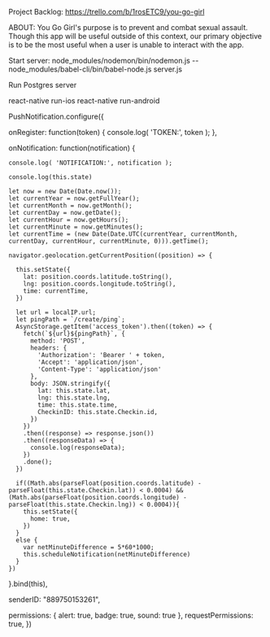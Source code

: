 Project Backlog: https://trello.com/b/1rosETC9/you-go-girl

ABOUT: You Go Girl's purpose is to prevent and combat sexual assault. Though this app will be useful outside of this context, our primary objective is to be the most useful when a user is unable to interact with the app.

Start server:
node_modules/nodemon/bin/nodemon.js -- node_modules/babel-cli/bin/babel-node.js server.js

Run Postgres server

react-native run-ios
react-native run-android


PushNotification.configure({

  onRegister: function(token) {
    console.log( 'TOKEN:', token );
  },

  onNotification: function(notification) {

    console.log( 'NOTIFICATION:', notification );

    console.log(this.state)

    let now = new Date(Date.now());
    let currentYear = now.getFullYear();
    let currentMonth = now.getMonth();
    let currentDay = now.getDate();
    let currentHour = now.getHours();
    let currentMinute = now.getMinutes();
    let currentTime = (new Date(Date.UTC(currentYear, currentMonth, currentDay, currentHour, currentMinute, 0))).getTime();

    navigator.geolocation.getCurrentPosition((position) => {

      this.setState({
        lat: position.coords.latitude.toString(),
        lng: position.coords.longitude.toString(),
        time: currentTime,
      })

      let url = localIP.url;
      let pingPath = `/create/ping`;
      AsyncStorage.getItem('access_token').then((token) => {
        fetch(`${url}${pingPath}`, {
          method: 'POST',
          headers: {
            'Authorization': 'Bearer ' + token,
            'Accept': 'application/json',
            'Content-Type': 'application/json'
          },
          body: JSON.stringify({
            lat: this.state.lat,
            lng: this.state.lng,
            time: this.state.time,
            CheckinID: this.state.Checkin.id,
          })
        })
        .then((response) => response.json())
        .then((responseData) => {
          console.log(responseData);
        })
        .done();
      })

      if((Math.abs(parseFloat(position.coords.latitude) - parseFloat(this.state.Checkin.lat)) < 0.0004) && (Math.abs(parseFloat(position.coords.longitude) - parseFloat(this.state.Checkin.lng)) < 0.0004)){
        this.setState({
          home: true,
        })
      }
      else {
        var netMinuteDifference = 5*60*1000;
        this.scheduleNotification(netMinuteDifference)
      }
    })
  }.bind(this),

  senderID: "889750153261",

  permissions: {
    alert: true,
    badge: true,
    sound: true
},
requestPermissions: true,
})
